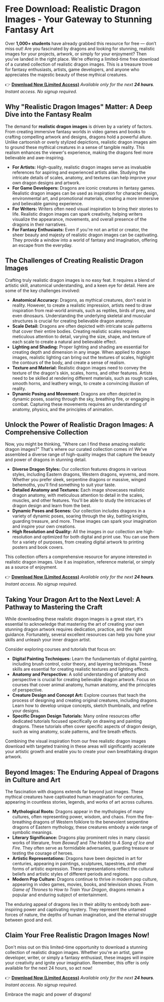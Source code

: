 # Free Download: Realistic Dragon Images - Your Gateway to Stunning Fantasy Art

Over **1,000+ students** have already grabbed this resource for free — don’t miss out! Are you fascinated by dragons and looking for stunning, realistic images for your projects, artwork, or simply for your enjoyment? Then you’ve landed in the right place. We're offering a limited-time free download of a curated collection of realistic dragon images. This is a treasure trove for fantasy enthusiasts, artists, game developers, and anyone who appreciates the majestic beauty of these mythical creatures.

👉 [**Download Now (Limited Access)**](https://udemywork.com/realistic-dragon-images)
_Available only for the next **24 hours**. Instant access. No signup required._

## Why "Realistic Dragon Images" Matter: A Deep Dive into the Fantasy Realm

The demand for **realistic dragon images** is driven by a variety of factors. From creating immersive fantasy worlds in video games and books to crafting compelling artwork and designs, dragons hold a powerful allure. Unlike cartoonish or overly stylized depictions, realistic dragon images aim to ground these mythical creatures in a sense of tangible reality. This realism enhances the viewer's experience, making the dragons feel more believable and awe-inspiring.

*   **For Artists:** High-quality, realistic dragon images serve as invaluable references for aspiring and experienced artists alike. Studying the intricate details of scales, anatomy, and textures can help improve your own dragon designs and artwork.
*   **For Game Developers:** Dragons are iconic creatures in fantasy games. Realistic dragon images can be used as inspiration for character design, environmental art, and promotional materials, creating a more immersive and believable gaming experience.
*   **For Writers:** Writers often need visual inspiration to bring their stories to life. Realistic dragon images can spark creativity, helping writers visualize the appearance, movements, and overall presence of the dragons in their narratives.
*   **For Fantasy Enthusiasts:** Even if you're not an artist or creator, the sheer beauty and majesty of realistic dragon images can be captivating. They provide a window into a world of fantasy and imagination, offering an escape from the everyday.

## The Challenges of Creating Realistic Dragon Images

Crafting truly realistic dragon images is no easy feat. It requires a blend of artistic skill, anatomical understanding, and a keen eye for detail. Here are some of the key challenges involved:

*   **Anatomical Accuracy:** Dragons, as mythical creatures, don't exist in reality. However, to create a realistic impression, artists need to draw inspiration from real-world animals, such as reptiles, birds of prey, and even dinosaurs. Understanding the underlying skeletal and muscular structures is crucial for creating believable dragon anatomy.
*   **Scale Detail:** Dragons are often depicted with intricate scale patterns that cover their entire bodies. Creating realistic scales requires meticulous attention to detail, varying the size, shape, and texture of each scale to create a natural and believable effect.
*   **Lighting and Shading:** Proper lighting and shading are essential for creating depth and dimension in any image. When applied to dragon images, realistic lighting can bring out the textures of scales, highlight the contours of the body, and create a sense of realism.
*   **Texture and Material:** Realistic dragon images need to convey the texture of the dragon's skin, scales, horns, and other features. Artists need to be skilled at rendering different materials, such as rough scales, smooth horns, and leathery wings, to create a convincing illusion of reality.
*   **Dynamic Posing and Movement:** Dragons are often depicted in dynamic poses, soaring through the sky, breathing fire, or engaging in combat. Capturing these movements requires an understanding of anatomy, physics, and the principles of animation.

## Unlock the Power of Realistic Dragon Images: A Comprehensive Collection

Now, you might be thinking, "Where can I find these amazing realistic dragon images?" That's where our curated collection comes in! We've assembled a diverse range of high-quality images that capture the beauty and power of dragons in stunning detail.

*   **Diverse Dragon Styles:** Our collection features dragons in various styles, including Eastern dragons, Western dragons, wyverns, and more. Whether you prefer sleek, serpentine dragons or massive, winged behemoths, you'll find something to suit your taste.
*   **Detailed Anatomy and Textures:** Each image showcases realistic dragon anatomy, with meticulous attention to detail in the scales, muscles, and other features. You'll be able to study the intricacies of dragon design and learn from the best.
*   **Dynamic Poses and Scenes:** Our collection includes dragons in a variety of dynamic poses, soaring through the sky, battling knights, guarding treasure, and more. These images can spark your imagination and inspire your own creations.
*   **High Resolution and Quality:** All the images in our collection are high-resolution and optimized for both digital and print use. You can use them for a variety of purposes, from creating digital artwork to printing posters and book covers.

This collection offers a comprehensive resource for anyone interested in realistic dragon images. Use it as inspiration, reference material, or simply as a source of enjoyment.

👉 [**Download Now (Limited Access)**](https://udemywork.com/realistic-dragon-images)
_Available only for the next **24 hours**. Instant access. No signup required._

## Taking Your Dragon Art to the Next Level: A Pathway to Mastering the Craft

While downloading these realistic dragon images is a great start, it's essential to acknowledge that mastering the art of creating your own stunning dragon artwork requires dedication, practice, and the right guidance. Fortunately, several excellent resources can help you hone your skills and unleash your inner dragon artist.

Consider exploring courses and tutorials that focus on:

*   **Digital Painting Techniques:** Learn the fundamentals of digital painting, including brush control, color theory, and layering techniques. These skills are essential for creating realistic textures and lighting effects.
*   **Anatomy and Perspective:** A solid understanding of anatomy and perspective is crucial for creating believable dragon artwork. Focus on courses that cover animal anatomy, human anatomy, and the principles of perspective.
*   **Creature Design and Concept Art:** Explore courses that teach the process of designing and creating original creatures, including dragons. Learn how to develop unique concepts, sketch thumbnails, and refine your designs.
*   **Specific Dragon Design Tutorials:** Many online resources offer dedicated tutorials focused specifically on drawing and painting dragons. These tutorials often cover specific aspects of dragon design, such as wing anatomy, scale patterns, and fire breath effects.

Combining the visual inspiration from our free realistic dragon images download with targeted training in these areas will significantly accelerate your artistic growth and enable you to create your own breathtaking dragon artwork.

## Beyond Images: The Enduring Appeal of Dragons in Culture and Art

The fascination with dragons extends far beyond just images. These mythical creatures have captivated human imagination for centuries, appearing in countless stories, legends, and works of art across cultures.

*   **Mythological Roots:** Dragons appear in the mythologies of many cultures, often representing power, wisdom, and chaos. From the fire-breathing dragons of Western folklore to the benevolent serpentine dragons of Eastern mythology, these creatures embody a wide range of symbolic meanings.
*   **Literary Significance:** Dragons play prominent roles in many classic works of literature, from *Beowulf* and *The Hobbit* to *A Song of Ice and Fire*. They often serve as formidable adversaries, guarding treasure or testing the courage of heroes.
*   **Artistic Representations:** Dragons have been depicted in art for centuries, appearing in paintings, sculptures, tapestries, and other forms of artistic expression. These representations reflect the cultural beliefs and artistic styles of different periods and regions.
*   **Modern Pop Culture:** Dragons continue to thrive in modern pop culture, appearing in video games, movies, books, and television shows. From *Game of Thrones* to *How to Train Your Dragon*, dragons remain a popular and enduring subject of entertainment.

The enduring appeal of dragons lies in their ability to embody both awe-inspiring power and captivating mystery. They represent the untamed forces of nature, the depths of human imagination, and the eternal struggle between good and evil.

## Claim Your Free Realistic Dragon Images Now!

Don't miss out on this limited-time opportunity to download a stunning collection of realistic dragon images. Whether you're an artist, game developer, writer, or simply a fantasy enthusiast, these images will inspire your creativity and ignite your imagination. Remember, this offer is only available for the next 24 hours, so act now!

👉 [**Download Now (Limited Access)**](https://udemywork.com/realistic-dragon-images)
_Available only for the next **24 hours**. Instant access. No signup required._

Embrace the magic and power of dragons!
